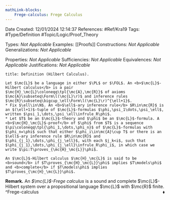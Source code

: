 ```yaml
---
mathLink-blocks:
    Frege-calculus: Frege Calculus
---
```


<div class="topSpace"></div>

Date Created: 12/01/2024 12:14:37
References: #Ref/Kra19
Tags: #Type/Definition #Topic/Logic/Proof_Theory

Types: <i>Not Applicable</i>
Examples: [[Proofs]]
Constructions: <i>Not Applicable</i>
Generalizations: <i>Not Applicable</i>

Properties: <i>Not Applicable</i>
Sufficiencies: <i>Not Applicable</i>
Equivalences: <i>Not Applicable</i>
Justifications: <i>Not Applicable</i>

``` ad-Definition
title: Definition (Hilbert Calculus).

Let $\mc{L}$ be a language in either $\PL$ or $\FOL$. An <b>$\mc{L}$-Hilbert calculus</b> is a pair $\mc{H}_\mc{L}\coloneqq\tpl{\mc{A},\mc{R}}$ of axioms $\mc{A}\subseteq\Form\l(\mc{L}\r)$ and inference rules $\mc{R}\subseteq\bigcup_\ell\Form\l(\mc{L}\r)^{\ell+1}$.
* Fix $\ell\in\N$. An <b>$\ell$-ary inference rule</b> $R\in\mc{R}$ is an $(\ell+1)$-tuple of $\mc{L}$-formulas $\phi,\psi_1\dots,\psi_\ell$, written $\psi_1,\dots,\psi_\ell\infrule_R\phi$.
* Let $T$ be an $\mc{L}$-theory and $\phi$ be an $\mc{L}$-formula. A <b>$\mc{H}_\mc{L}$-proof</b> of $\phi$ from $T$ is a sequence $\pi\coloneqq\tpl{\phi_1,\dots,\phi_n}$ of $\mc{L}$-formulas with $\phi_n=\phi$ such that either $\phi_i\in\mc{A}\cup T$ or there is an $\ell$-ary inference rule $R\in\mc{R}$ and $\phi_{j_1},\dots,\phi_{j_\ell}$, with each $j_k<i$, such that $\phi_{j_1},\dots,\phi_{j_\ell}\infrule_R\phi_i$, in which case we write $\pi:T\proves_{\mc{H}_\mc{L}}\phi$.

An $\mc{L}$-Hilbert calculus $\mc{H}_\mc{L}$ is said to be <b>sound</b> if $T\proves_{\mc{H}_\mc{L}}\phi$ implies $T\models\phi$ and <b>complete</b> if $T\models\phi$ implies $T\proves_{\mc{H}_\mc{L}}\phi$.

```

<b>Remark.</b> An <i>$\mc{L}$-Frege calculus</i> is a sound and complete $\mc{L}$-Hilbert system over a propositional language $\mc{L}$ with $\mc{R}$ finite.<span style="float:right;">$\blacklozenge$</span> ^Frege-calculus
